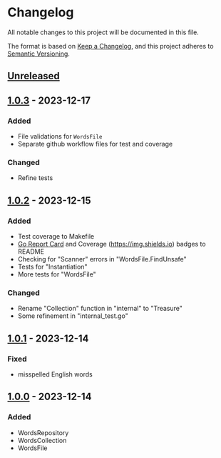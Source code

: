 # Changelog

All notable changes to this project will be documented in this file.

The format is based on [Keep a Changelog](https://keepachangelog.com/en/1.1.0/),
and this project adheres to [Semantic Versioning](https://semver.org/spec/v2.0.0.html).

## [Unreleased]

## [1.0.3] - 2023-12-17

### Added

- File validations for `WordsFile`
- Separate github workflow files for test and coverage

### Changed

- Refine tests

## [1.0.2] - 2023-12-15

### Added

- Test coverage to Makefile
- [Go Report Card](https://goreportcard.com/badge) and Coverage (https://img.shields.io) badges to README
- Checking for "Scanner" errors in "WordsFile.FindUnsafe"
- Tests for "Instantiation"
- More tests for "WordsFile"

### Changed

- Rename "Collection" function in "internal" to "Treasure"
- Some refinement in "internal_test.go"

## [1.0.1] - 2023-12-14

### Fixed

- misspelled English words

## [1.0.0] - 2023-12-14

### Added

- WordsRepository
- WordsCollection
- WordsFile

[unreleased]: https://github.com/saleh-rahimzadeh/go-words/compare/v1.0.0...HEAD
[1.0.0]: https://github.com/saleh-rahimzadeh/go-words/releases/tag/v1.0.0
[1.0.1]: https://github.com/saleh-rahimzadeh/go-words/releases/tag/v1.0.1
[1.0.2]: https://github.com/saleh-rahimzadeh/go-words/releases/tag/v1.0.2
[1.0.3]: https://github.com/saleh-rahimzadeh/go-words/releases/tag/v1.0.3
